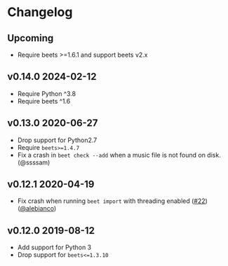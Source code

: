 # Changelog

## Upcoming

- Require beets >=1.6.1 and support beets v2.x

## v0.14.0 2024-02-12

- Require Python ^3.8
- Require beets ^1.6

## v0.13.0 2020-06-27

- Drop support for Python2.7
- Require `beets>=1.4.7`
- Fix a crash in `beet check --add` when a music file is not found on disk. (@ssssam)

## v0.12.1 2020-04-19

- Fix crash when running `beet import` with threading enabled ([#22](https://github.com/geigerzaehler/beets-check/issues/22)) ([@alebianco](https://github.com/alebianco))

## v0.12.0 2019-08-12

- Add support for Python 3
- Drop support for `beets<=1.3.10`
